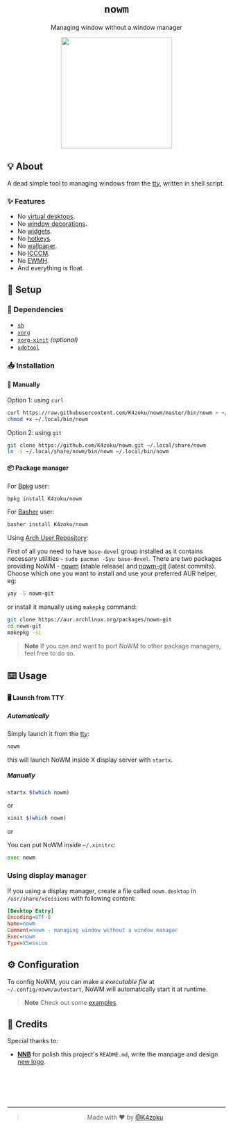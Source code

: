 <h1 align="center"><code>nowm</code></h1>
<p align="center">Managing window without a window manager</p>
<p align="center">
  <a href="logo.svg">
    <img src="https://user-images.githubusercontent.com/43980777/153220880-cf7aa55f-4999-44ee-bff2-db8805d23d2c.png" width="256px" height="256px">
  </a>
</p>

## 💡 About

A dead simple tool to managing windows from the [tty](https://en.wikipedia.org/wiki/Tty_(Unix)), written in shell script.

### ✨ Features

- No [virtual desktops](https://en.wikipedia.org/wiki/Virtual_desktop).
- No [window decorations](https://en.wikipedia.org/wiki/Window_(computing)#Window_decoration).
- No [widgets](https://nnbnh.github.io/blog/en/posts/5/#widgets).
- No [hotkeys](https://nnbnh.github.io/blog/en/posts/5/#hotkeys).
- No [wallpaper](https://nnbnh.github.io/blog/en/posts/5/#wallpaper).
- No [ICCCM](https://web.archive.org/web/20190617214524/https://raw.githubusercontent.com/kfish/xsel/1a1c5edf0dc129055f7764c666da2dd468df6016/rant.txt).
- No [EWMH](https://en.wikipedia.org/wiki/Extended_Window_Manager_Hints).
- And everything is float.

## 🚀 Setup

### 🧾 Dependencies

- [`sh`](https://en.wikipedia.org/wiki/Unix_shell)
- [`xorg`](https://www.x.org)
- [`xorg-xinit`](https://x.org/releases/X11R7.6/doc/man/man1/xinit.1.xhtml) _(optional)_
- [`xdotool`](https://github.com/jordansissel/xdotool)

### 📥 Installation

#### 🔧 Manually

Option 1: using `curl`

```sh
curl https://raw.githubusercontent.com/K4zoku/nowm/master/bin/nowm > ~/.local/bin/nowm
chmod +x ~/.local/bin/nowm
```

Option 2: using `git`

```sh
git clone https://github.com/K4zoku/nowm.git ~/.local/share/nowm
ln -s ~/.local/share/nowm/bin/nowm ~/.local/bin/nowm
```

#### 📦 Package manager

For [Bpkg](https://github.com/bpkg/bpkg) user:

```sh
bpkg install K4zoku/nowm
```

For [Basher](https://github.com/basherpm/basher) user:

```sh
basher install K4zoku/nowm
```

Using [Arch User Repository](https://aur.archlinux.org):

First of all you need to have `base-devel` group installed as it contains necessary utilities - `sudo pacman -Syu base-devel`. There are two packages providing NoWM - [nowm](https://aur.archlinux.org/packages/nowm) (stable release) and [nowm-git](https://aur.archlinux.org/packages/nowm-git) (latest commits). Choose which one you want to install and use your preferred AUR helper, eg:

```sh
yay -S nowm-git
```

or install it manually using `makepkg` command:

```sh
git clone https://aur.archlinux.org/packages/nowm-git
cd nowm-git
makepkg -si
```

> **Note** If you can and want to port NoWM to other package managers, feel free to do so.

## ⌨️ Usage

#### 🖥️ Launch from TTY

##### Automatically

Simply launch it from the [tty](https://en.wikipedia.org/wiki/Tty_(Unix)):

```sh
nowm
```

this will launch NoWM inside X display server with `startx`.

##### Manually

```sh
startx $(which nowm)
```

or

```sh
xinit $(which nowm)
```

or

You can put NoWM inside `~/.xinitrc`:

```sh
exec nowm
```

### Using display manager

If you using a display manager, create a file called `nowm.desktop` in `/usr/share/xsessions` with following content:

```ini
[Desktop Entry]
Encoding=UTF-8
Name=nowm
Comment=nowm - managing window without a window manager
Exec=nowm
Type=XSession
```

## ⚙️ Configuration

To config NoWM, you can make a *executable file* at `~/.config/nowm/autostart`, NoWM will automatically start it at runtime.

> **Note** Check out some [examples](examples).

## 💌 Credits

Special thanks to:
- [**NNB**](https://github.com/NNBnh) for polish this project's `README.md`, write the manpage and design [new logo](https://www.figma.com/file/NuxUjGNgfnCZ5fY5Q554ME/NoWM-Logo?node-id=0%3A1).

<br><br><br><br>

---

> <p align="center">Made with ❤️ by <a href="https://github.com/K4zoku">@K4zoku</a></p>
